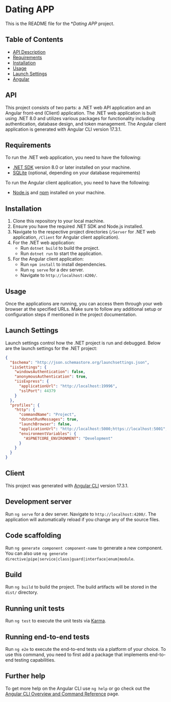 # Dating APP

This is the README file for the **Dating APP* project.

## Table of Contents

- [API Description](#api)
- [Requirements](#requirements)
- [Installation](#installation)
- [Usage](#usage)
- [Launch Settings](#launch-settings)
- [Angular](#client)

## API 

This project consists of two parts: a .NET web API application and an Angular front-end (Client) application. The .NET web application is built using .NET 8.0 and utilizes various packages for functionality including authentication, database design, and token management. The Angular client application is generated with Angular CLI version 17.3.1.

## Requirements

To run the .NET web application, you need to have the following:

- [.NET SDK](https://dotnet.microsoft.com/download) version 8.0 or later installed on your machine.
- [SQLite](https://www.sqlite.org/download.html) (optional, depending on your database requirements)

To run the Angular client application, you need to have the following:

- [Node.js](https://nodejs.org/) and [npm](https://www.npmjs.com/) installed on your machine.

## Installation

1. Clone this repository to your local machine.
2. Ensure you have the required .NET SDK and Node.js installed.
3. Navigate to the respective project directories (`/Server` for .NET web application, `/Client` for Angular client application).
4. For the .NET web application:
   - Run `dotnet build` to build the project.
   - Run `dotnet run` to start the application.
5. For the Angular client application:
   - Run `npm install` to install dependencies.
   - Run `ng serve` for a dev server.
   - Navigate to `http://localhost:4200/`.

## Usage

Once the applications are running, you can access them through your web browser at the specified URLs. Make sure to follow any additional setup or configuration steps if mentioned in the project documentation.

## Launch Settings

Launch settings control how the .NET project is run and debugged. Below are the launch settings for the .NET project:

```json
{
  "$schema": "http://json.schemastore.org/launchsettings.json",
  "iisSettings": {
    "windowsAuthentication": false,
    "anonymousAuthentication": true,
    "iisExpress": {
      "applicationUrl": "http://localhost:19996",
      "sslPort": 44379
    }
  },
  "profiles": {
    "http": {
      "commandName": "Project",
      "dotnetRunMessages": true,
      "launchBrowser": false,
      "applicationUrl": "http://localhost:5000;https://localhost:5001",
      "environmentVariables": {
        "ASPNETCORE_ENVIRONMENT": "Development"
      }
    }
  }
}
```



## Client

This project was generated with [Angular CLI](https://github.com/angular/angular-cli) version 17.3.1.

## Development server

Run `ng serve` for a dev server. Navigate to `http://localhost:4200/`. The application will automatically reload if you change any of the source files.

## Code scaffolding

Run `ng generate component component-name` to generate a new component. You can also use `ng generate directive|pipe|service|class|guard|interface|enum|module`.

## Build

Run `ng build` to build the project. The build artifacts will be stored in the `dist/` directory.

## Running unit tests

Run `ng test` to execute the unit tests via [Karma](https://karma-runner.github.io).

## Running end-to-end tests

Run `ng e2e` to execute the end-to-end tests via a platform of your choice. To use this command, you need to first add a package that implements end-to-end testing capabilities.

## Further help

To get more help on the Angular CLI use `ng help` or go check out the [Angular CLI Overview and Command Reference](https://angular.io/cli) page.

      
